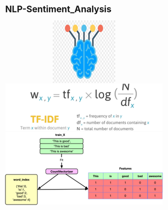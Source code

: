 # NLP-Sentiment_Analysis

<p align="center">
<img src = "Image/NLP.png" width = 200 height=200>
<img src = "Image/tfidf.jpeg">
<img src = "Image/countvectorizer.png">
</p>
